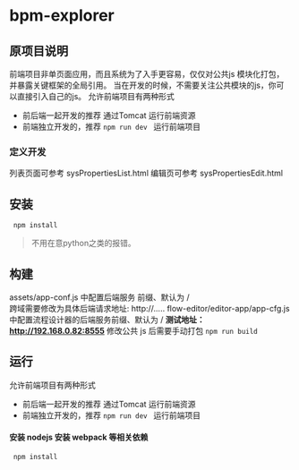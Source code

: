 # bpm-explorer 
## 原项目说明 
前端项目非单页面应用，而且系统为了入手更容易，仅仅对公共js 模块化打包，并暴露关键框架的全局引用。
当在开发的时候，不需要关注公共模块的js，你可以直接引入自己的js。
允许前端项目有两种形式
- 前后端一起开发的推荐 通过Tomcat 运行前端资源
- 前端独立开发的，推荐 	`npm run dev ` 运行前端项目
### 定义开发
列表页面可参考 sysPropertiesList.html
编辑页可参考 sysPropertiesEdit.html

## 安装
` npm install`

> 不用在意python之类的报错。
## 构建
assets/app-conf.js 中配置后端服务 前缀、默认为 /  
跨域需要修改为具体后端请求地址: http://.....
flow-editor/editor-app/app-cfg.js  中配置流程设计器的后端服务前缀、默认为 /
**测试地址：http://192.168.0.82:8555**
修改公共 js 后需要手动打包   `npm run build`

## 运行
允许前端项目有两种形式
- 前后端一起开发的推荐 通过Tomcat 运行前端资源
- 前端独立开发的，推荐 	`npm run dev ` 运行前端项目


#### 安装 nodejs 安装 webpack 等相关依赖
` npm install`

